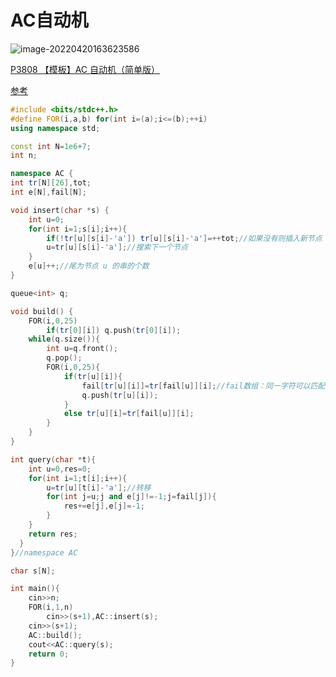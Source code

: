 # AC自动机

![image-20220420163623586](http://nme-200t.oss-cn-hangzhou.aliyuncs.com/template/2022-04-20-083623.png)

[P3808 【模板】AC 自动机（简单版）](https://www.luogu.com.cn/problem/P3808)

[参考](https://oi-wiki.org/string/ac-automaton/#_8)

```cpp
#include <bits/stdc++.h>
#define FOR(i,a,b) for(int i=(a);i<=(b);++i)
using namespace std;

const int N=1e6+7;
int n;

namespace AC {
int tr[N][26],tot;
int e[N],fail[N];

void insert(char *s) {
    int u=0;
    for(int i=1;s[i];i++){
        if(!tr[u][s[i]-'a']) tr[u][s[i]-'a']=++tot;//如果没有则插入新节点
        u=tr[u][s[i]-'a'];//搜索下一个节点
    }
    e[u]++;//尾为节点 u 的串的个数
}

queue<int> q;

void build() {
    FOR(i,0,25)
        if(tr[0][i]) q.push(tr[0][i]);
    while(q.size()){
        int u=q.front();
        q.pop();
        FOR(i,0,25){
            if(tr[u][i]){
                fail[tr[u][i]]=tr[fail[u]][i];//fail数组：同一字符可以匹配的其他位置
                q.push(tr[u][i]);
            }
            else tr[u][i]=tr[fail[u]][i];
        }
    }
}

int query(char *t){
    int u=0,res=0;
    for(int i=1;t[i];i++){
        u=tr[u][t[i]-'a'];//转移
        for(int j=u;j and e[j]!=-1;j=fail[j]){
            res+=e[j],e[j]=-1;
        }
    }
    return res;
  }
}//namespace AC

char s[N];

int main(){
    cin>>n;
    FOR(i,1,n)
        cin>>(s+1),AC::insert(s);
    cin>>(s+1);
    AC::build();
    cout<<AC::query(s);
    return 0;
}
```